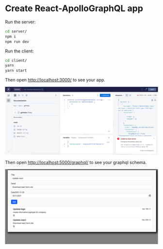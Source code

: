 
# Create React-ApolloGraphQL app

Run the server:
```sh
cd server/
npm i
npm run dev
```

Run the client:
```sh
cd client/
yarn
yarn start
```

Then open [http://localhost:3000/](http://localhost:3000/) to see your app.<br>

![alt text](screen/img1.png "")​

Then open [http://localhost:5000/graphql/](http://localhost:5000/graphql/) to see your graphql schema.<br>

![alt text](screen/img2.png "")​  



